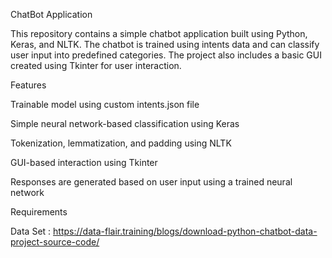 ChatBot Application

This repository contains a simple chatbot application built using Python, Keras, and NLTK. The chatbot is trained using intents data and can classify user input into predefined categories. The project also includes a basic GUI created using Tkinter for user interaction.

Features

Trainable model using custom intents.json file

Simple neural network-based classification using Keras

Tokenization, lemmatization, and padding using NLTK

GUI-based interaction using Tkinter

Responses are generated based on user input using a trained neural network

Requirements


Data Set : https://data-flair.training/blogs/download-python-chatbot-data-project-source-code/
